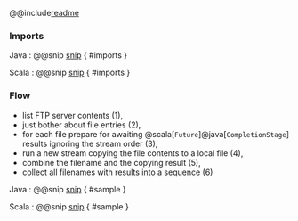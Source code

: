 @@include[readme](/step_001_complete/README.md)


### Imports

Java
: @@snip [snip](/step_001_complete/src/main/java/samples/javadsl/Main.java) { #imports }

Scala
: @@snip [snip](/step_001_complete/src/main/scala/samples/scaladsl/Main.scala)  { #imports }


### Flow

- list FTP server contents (1),
- just bother about file entries (2),
- for each file prepare for awaiting @scala[`Future`]@java[`CompletionStage`] results ignoring the stream order (3),
- run a new stream copying the file contents to a local file (4),
- combine the filename and the copying result (5),
- collect all filenames with results into a sequence (6)

Java
: @@snip [snip](/step_001_complete/src/main/java/samples/javadsl/Main.java) { #sample }

Scala
: @@snip [snip](/step_001_complete/src/main/scala/samples/scaladsl/Main.scala) { #sample }

